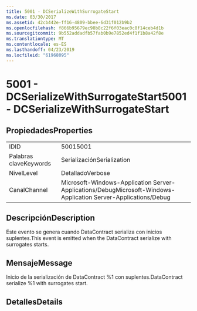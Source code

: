 ```yaml
---
title: 5001 - DCSerializeWithSurrogateStart
ms.date: 03/30/2017
ms.assetid: 42cb442e-ff16-4809-bbee-6d31f012b9b2
ms.openlocfilehash: f866b95679ec98b8c22f6f03eac0c8f14ceb4d1b
ms.sourcegitcommit: 9b552addadfb57fab0b9e7852ed4f1f1b8a42f8e
ms.translationtype: MT
ms.contentlocale: es-ES
ms.lasthandoff: 04/23/2019
ms.locfileid: "61968095"
---
```

# <a name="5001---dcserializewithsurrogatestart"></a><span data-ttu-id="d163e-102">5001 - DCSerializeWithSurrogateStart</span><span class="sxs-lookup"><span data-stu-id="d163e-102">5001 - DCSerializeWithSurrogateStart</span></span>
## <a name="properties"></a><span data-ttu-id="d163e-103">Propiedades</span><span class="sxs-lookup"><span data-stu-id="d163e-103">Properties</span></span>  
  
|||  
|-|-|  
|<span data-ttu-id="d163e-104">ID</span><span class="sxs-lookup"><span data-stu-id="d163e-104">ID</span></span>|<span data-ttu-id="d163e-105">5001</span><span class="sxs-lookup"><span data-stu-id="d163e-105">5001</span></span>|  
|<span data-ttu-id="d163e-106">Palabras clave</span><span class="sxs-lookup"><span data-stu-id="d163e-106">Keywords</span></span>|<span data-ttu-id="d163e-107">Serialización</span><span class="sxs-lookup"><span data-stu-id="d163e-107">Serialization</span></span>|  
|<span data-ttu-id="d163e-108">Nivel</span><span class="sxs-lookup"><span data-stu-id="d163e-108">Level</span></span>|<span data-ttu-id="d163e-109">Detallado</span><span class="sxs-lookup"><span data-stu-id="d163e-109">Verbose</span></span>|  
|<span data-ttu-id="d163e-110">Canal</span><span class="sxs-lookup"><span data-stu-id="d163e-110">Channel</span></span>|<span data-ttu-id="d163e-111">Microsoft-Windows-Application Server-Applications/Debug</span><span class="sxs-lookup"><span data-stu-id="d163e-111">Microsoft-Windows-Application Server-Applications/Debug</span></span>|  
  
## <a name="description"></a><span data-ttu-id="d163e-112">Descripción</span><span class="sxs-lookup"><span data-stu-id="d163e-112">Description</span></span>  
 <span data-ttu-id="d163e-113">Este evento se genera cuando DataContract serializa con inicios suplentes.</span><span class="sxs-lookup"><span data-stu-id="d163e-113">This event is emitted when the DataContract serialize with surrogates starts.</span></span>  
  
## <a name="message"></a><span data-ttu-id="d163e-114">Mensaje</span><span class="sxs-lookup"><span data-stu-id="d163e-114">Message</span></span>  
 <span data-ttu-id="d163e-115">Inicio de la serialización de DataContract %1 con suplentes.</span><span class="sxs-lookup"><span data-stu-id="d163e-115">DataContract serialize %1 with surrogates start.</span></span>  
  
## <a name="details"></a><span data-ttu-id="d163e-116">Detalles</span><span class="sxs-lookup"><span data-stu-id="d163e-116">Details</span></span>

